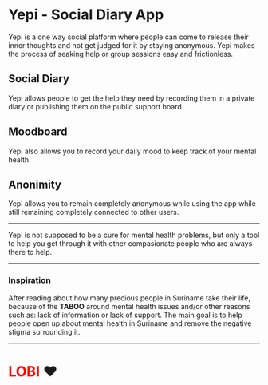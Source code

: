 # Yepi - Social Diary App
Yepi is a one way social platform where people can come to release their inner thoughts and not get judged for it by staying anonymous. Yepi makes the process of seaking help or group sessions easy and frictionless.


## Social Diary
Yepi allows people to get the help they need by recording them in a private diary or publishing them on the public support board.

## Moodboard
Yepi also allows you to record your daily mood to keep track of your mental health.


## Anonimity
Yepi allows you to remain completely anonymous while using the app while still remaining completely connected to other users.

---
Yepi is not supposed to be a cure for mental health problems, but only a tool to help you get through it with other compasionate people who are always there to help.

---


### Inspiration

After reading about how many precious people in Suriname take their life, because of the **TABOO** around mental health issues and/or other reasons such as: lack of information or lack of support. The main goal is to help people open up about mental health in Suriname and remove the negative stigma surrounding it.

---

# <font color="red"> LOBI </font> :heart:
